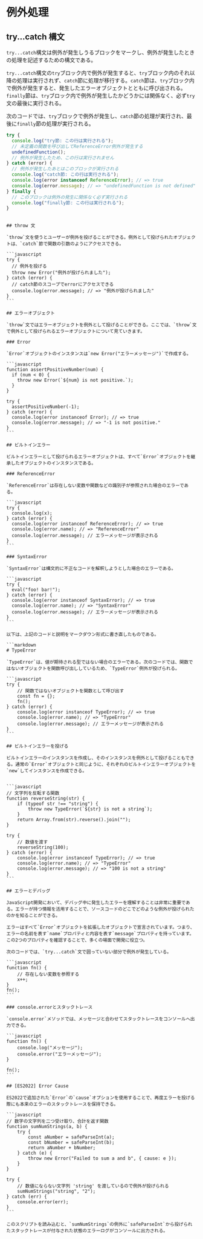 # 例外処理

## try...catch 構文

`try...catch`構文は例外が発生しうるブロックをマークし、例外が発生したときの処理を記述するための構文である。

`try...catch`構文の`try`ブロック内で例外が発生すると、`try`ブロック内のそれ以降の処理は実行されず、`catch`節に処理が移行する。`catch`節は、`try`ブロック内で例外が発生すると、発生したエラーオブジェクトとともに呼び出される。`finally`節は、`try`ブロック内で例外が発生したかどうかには関係なく、必ず`try`文の最後に実行される。

次のコードでは、`try`ブロックで例外が発生し、`catch`節の処理が実行され、最後に`finally`節の処理が実行される。

```javascript
try {
  console.log("try節: この行は実行される");
  // 未定義の関数を呼び出してReferenceError例外が発生する
  undefinedFunction();
  // 例外が発生したため、この行は実行されません
} catch (error) {
  // 例外が発生したあとはこのブロックが実行される
  console.log("catch節: この行は実行される");
  console.log(error instanceof ReferenceError); // => true
  console.log(error.message); // => "undefinedFunction is not defined"
} finally {
  // このブロックは例外の発生に関係なく必ず実行される
  console.log("finally節: この行は実行される");
}
```
````

## throw 文

`throw`文を使うとユーザーが例外を投げることができる。例外として投げられたオブジェクトは、`catch`節で関数の引数のようにアクセスできる。

```javascript
try {
  // 例外を投げる
  throw new Error("例外が投げられました");
} catch (error) {
  // catch節のスコープでerrorにアクセスできる
  console.log(error.message); // => "例外が投げられました"
}
```

## エラーオブジェクト

`throw`文ではエラーオブジェクトを例外として投げることができる。ここでは、`throw`文で例外として投げられるエラーオブジェクトについて見ていきます。

### Error

`Error`オブジェクトのインスタンスは`new Error("エラーメッセージ")`で作成する。

```javascript
function assertPositiveNumber(num) {
  if (num < 0) {
    throw new Error(`${num} is not positive.`);
  }
}

try {
  assertPositiveNumber(-1);
} catch (error) {
  console.log(error instanceof Error); // => true
  console.log(error.message); // => "-1 is not positive."
}
```

## ビルトインエラー

ビルトインエラーとして投げられるエラーオブジェクトは、すべて`Error`オブジェクトを継承したオブジェクトのインスタンスである。

### ReferenceError

`ReferenceError`は存在しない変数や関数などの識別子が参照された場合のエラーである。

```javascript
try {
  console.log(x);
} catch (error) {
  console.log(error instanceof ReferenceError); // => true
  console.log(error.name); // => "ReferenceError"
  console.log(error.message); // エラーメッセージが表示される
}
```

### SyntaxError

`SyntaxError`は構文的に不正なコードを解釈しようとした場合のエラーである。

```javascript
try {
  eval("foo! bar!");
} catch (error) {
  console.log(error instanceof SyntaxError); // => true
  console.log(error.name); // => "SyntaxError"
  console.log(error.message); // エラーメッセージが表示される
}
```

以下は、上記のコードと説明をマークダウン形式に書き直したものである。

```markdown
# TypeError

`TypeError`は、値が期待される型ではない場合のエラーである。次のコードでは、関数ではないオブジェクトを関数呼び出ししているため、`TypeError`例外が投げられる。

```javascript
try {
    // 関数ではないオブジェクトを関数として呼び出す
    const fn = {};
    fn();
} catch (error) {
    console.log(error instanceof TypeError); // => true
    console.log(error.name); // => "TypeError"
    console.log(error.message); // エラーメッセージが表示される
}
```

## ビルトインエラーを投げる

ビルトインエラーのインスタンスを作成し、そのインスタンスを例外として投げることもできる。通常の`Error`オブジェクトと同じように、それぞれのビルトインエラーオブジェクトを`new`してインスタンスを作成できる。


```javascript
// 文字列を反転する関数
function reverseString(str) {
    if (typeof str !== "string") {
        throw new TypeError(`${str} is not a string`);
    }
    return Array.from(str).reverse().join("");
}

try {
    // 数値を渡す
    reverseString(100);
} catch (error) {
    console.log(error instanceof TypeError); // => true
    console.log(error.name); // => "TypeError"
    console.log(error.message); // => "100 is not a string"
}
```

## エラーとデバッグ

JavaScript開発において、デバッグ中に発生したエラーを理解することは非常に重要である。エラーが持つ情報を活用することで、ソースコードのどこでどのような例外が投げられたのかを知ることができる。

エラーはすべて`Error`オブジェクトを拡張したオブジェクトで宣言されています。つまり、エラーの名前を表す`name`プロパティと内容を表す`message`プロパティを持っています。この2つのプロパティを確認することで、多くの場面で開発に役立つ。

次のコードでは、`try...catch`文で囲っていない部分で例外が発生している。

```javascript
function fn() {
    // 存在しない変数を参照する
    x++;
}
fn();
```

### console.errorとスタックトレース

`console.error`メソッドでは、メッセージと合わせてスタックトレースをコンソールへ出力できる。

```javascript
function fn() {
    console.log("メッセージ");
    console.error("エラーメッセージ");
}

fn();
```

## [ES2022] Error Cause

ES2022で追加された`Error`の`cause`オプションを使用することで、再度エラーを投げる際にも本来のエラーのスタックトレースを保持できる。

```javascript
// 数字の文字列を二つ受け取り、合計を返す関数
function sumNumStrings(a, b) {
    try {
        const aNumber = safeParseInt(a);
        const bNumber = safeParseInt(b);
        return aNumber + bNumber;
    } catch (e) {
        throw new Error("Failed to sum a and b", { cause: e });
    }
}

try {
    // 数値にならない文字列 'string' を渡しているので例外が投げられる
    sumNumStrings("string", "2");
} catch (err) {
    console.error(err);
}
```

このスクリプトを読み込むと、`sumNumStrings`の例外に`safeParseInt`から投げられたスタックトレースが付与された状態のエラーログがコンソールに出力される。

